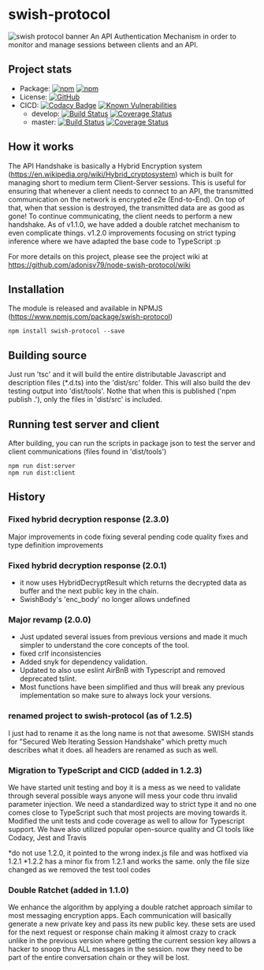 # swish-protocol
![swish protocol banner](https://adonisv79.github.io/swish-protocol/images/banner.png)
An API Authentication Mechanism in order to monitor and manage sessions between clients and an API.

## Project stats
* Package: [![npm](https://img.shields.io/npm/v/swish-protocol.svg)](https://www.npmjs.com/package/swish-protocol) [![npm](https://img.shields.io/npm/dm/swish-protocol.svg)](https://www.npmjs.com/package/swish-protocol)
* License: [![GitHub](https://img.shields.io/github/license/adonisv79/swish-protocol.svg)](https://github.com/adonisv79/swish-protocol/blob/master/LICENSE)
* CICD: [![Codacy Badge](https://app.codacy.com/project/badge/Grade/384bdaeb318b42039b9f1d3b723e1e3d)](https://www.codacy.com/gh/adonisv79/swish-protocol/dashboard?utm_source=github.com&amp;utm_medium=referral&amp;utm_content=adonisv79/swish-protocol&amp;utm_campaign=Badge_Grade) [![Known Vulnerabilities](https://snyk.io/test/github/adonisv79/swish-protocol/badge.svg)](https://snyk.io/test/github/adonisv79/swish-protocol)
  * develop: [![Build Status](https://travis-ci.com/adonisv79/swish-protocol.svg?branch=develop)](https://travis-ci.com/adonisv79/swish-protocol) [![Coverage Status](https://coveralls.io/repos/github/adonisv79/swish-protocol/badge.svg?branch=master)](https://coveralls.io/github/adonisv79/swish-protocol?branch=develop)
  * master: [![Build Status](https://travis-ci.com/adonisv79/swish-protocol.svg?branch=master)](https://travis-ci.com/adonisv79/swish-protocol) [![Coverage Status](https://coveralls.io/repos/github/adonisv79/swish-protocol/badge.svg?branch=master)](https://coveralls.io/github/adonisv79/swish-protocol?branch=master)

  

## How it works
The API Handshake is basically a Hybrid Encryption system (https://en.wikipedia.org/wiki/Hybrid_cryptosystem) which is built for managing short to medium term Client-Server sessions. This is useful for ensuring that whenever a client needs to connect to an API, the transmitted communication on the network is encrypted e2e (End-to-End). On top of that, when that session is destroyed, the transmitted data are as good as gone! To continue communicating, the client needs to perform a new handshake. As of v1.1.0, we have added a double ratchet mechanism to even complicate things. v1.2.0 improvements focusing on strict typing inference where we have adapted the base code to TypeScript :p

For more details on this project, please see the project wiki at https://github.com/adonisv79/node-swish-protocol/wiki

## Installation
The module is released and available in NPMJS (https://www.npmjs.com/package/swish-protocol) 
```
npm install swish-protocol --save
```

## Building source
Just run 'tsc' and it will build the entire distributable Javascript and description files (*.d.ts) into the 'dist/src' folder. This will also build the dev testing output into 'dist/tools'. Nothe that when this is published ('npm publish .'), only the files in 'dist/src' is included.

## Running test server and client
After building, you can run the scripts in package json to test the server and client communications (files found in 'dist/tools')
```
npm run dist:server
npm run dist:client
```

## History
### Fixed hybrid decryption response (2.3.0)
Major improvements in code fixing several pending code quality fixes and type definition improvements

### Fixed hybrid decryption response (2.0.1)
* it now uses HybridDecryptResult which returns the decrypted data as buffer and the next public key in the chain.
* SwishBody's 'enc_body' no longer allows undefined

### Major revamp (2.0.0)
* Just updated several issues from previous versions and made it much simpler to understand the core concepts of the tool. 
* fixed crlf inconsistencies
* Added snyk for dependency validation. 
* Updated to also use eslint AirBnB with Typescript and removed deprecated tslint. 
* Most functions have been simplified and thus will break any previous implementation so make sure to always lock your versions.

### renamed project to swish-protocol (as of 1.2.5)
I just had to rename it as the long name is not that awesome. SWISH stands for "Secured Web Iterating Session Handshake" which pretty much describes what it does. all headers are renamed as such as well.

### Migration to TypeScript and CICD (added in 1.2.3)
We have started unit testing and boy it is a mess as we need to validate through several possible ways anyone will mess your code thru invalid parameter injection. We need a standardized way to strict type it and no one comes close to TypeScript such that most projects are moving towards it. Modified the unit tests and code coverage as well to allow for Typescript support. We have also utilized popular open-source quality and CI tools like Codacy, Jest and Travis

*do not use 1.2.0, it pointed to the wrong index.js file and was hotfixed via 1.2.1 
*1.2.2 has a minor fix from 1.2.1 and works the same. only the file size changed as we removed the test tool codes

### Double Ratchet (added in 1.1.0)
We enhance the algorithm by applying a double ratchet approach similar to most messaging encryption apps. Each communication will basically generate a new private key and pass its new public key. these sets are used for the next request or response chain making it almost crazy to crack unlike in the previous version where getting the current session key allows a hacker to snoop thru ALL messages in the session. now they need to be part of the entire conversation chain or they will be lost.

